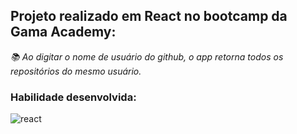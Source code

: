 ## Projeto realizado em React no bootcamp da Gama Academy: <br>
<p>
  <em>
    📚 Ao digitar o nome de usuário do github, o app retorna todos os repositórios do mesmo usuário.<br>
  </em>
</p>

### Habilidade desenvolvida:
<div style="display: inline_block">
  <img align="center" alt="react" src="https://img.shields.io/badge/React-20232A?style=for-the-badge&logo=react&logoColor=61DAFB" />
  <br>
</div>
<br>
